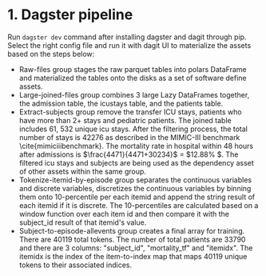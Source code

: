 # 1. Dagster pipeline

Run `dagster dev` command after installing dagster and dagit through pip. Select the right config file and run it with dagit UI to materialize the assets based on the steps below:

* Raw-files group stages the raw parquet tables into polars DataFrame and materialized the tables onto the disks as a set of software define assets.  
* Large-joined-files group combines 3 large Lazy DataFrames together, the admission table, the icustays table, and the patients table.
*  Extract-subjects group remove the transfer ICU stays, patients who have more than 2+ stays and pediatric patients. The joined table includes 61, 532 unique icu stays. After the filtering process, the total number of stays is 42276 as described in the MIMIC-III benchmark \cite{mimiciiibenchmark}. The mortality rate in hospital within 48 hours after admissions is $\frac{4471}{4471+30234}$ = $12.88\% $. The filtered icu stays and subjects are being used as the dependency asset of other assets within the same group. 
* Tokenize-itemid-by-episode group separates the continuous variables and discrete variables, discretizes the continuous variables by binning them onto 10-percentile per each itemid and append the string result of each itemid if it is discrete. The 10-percentiles are calculated based on a window function over each item id and then compare it with the subject\_id result of that itemid's value. 
* Subject-to-episode-allevents group creates a final array for training. There are 40119 total tokens. The number of total patients are 33790 and there are 3 columns: "subject\_id", "mortality\_tf" and "itemidx". The itemidx is the index of the item-to-index map that maps 40119 unique tokens to their associated indices. 